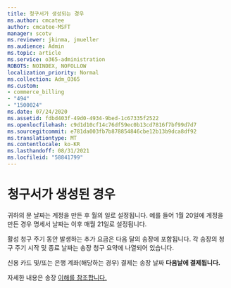 ```yaml
---
title: 청구서가 생성되는 경우
ms.author: cmcatee
author: cmcatee-MSFT
manager: scotv
ms.reviewer: jkinma, jmueller
ms.audience: Admin
ms.topic: article
ms.service: o365-administration
ROBOTS: NOINDEX, NOFOLLOW
localization_priority: Normal
ms.collection: Adm_O365
ms.custom:
- commerce_billing
- "494"
- "1500024"
ms.date: 07/24/2020
ms.assetid: fdbd403f-49d0-4934-9bed-1c67335f2522
ms.openlocfilehash: c9d1d10cf14c76df59ec0b13cd7816f7bf99d7d7
ms.sourcegitcommit: e781da003fb7b878854846cbe12b13b9dca8df92
ms.translationtype: MT
ms.contentlocale: ko-KR
ms.lasthandoff: 08/31/2021
ms.locfileid: "58841799"
---
```

# <a name="when-is-the-billing-statement-generated"></a>청구서가 생성된 경우

귀하의 문 날짜는 계정을 만든 후 월의 일로 설정됩니다. 예를 들어 1월 20일에 계정을 만든 경우 명세서 날짜는 이후 매월 21일로 설정됩니다.

활성 청구 주기 동안 발생하는 추가 요금은 다음 달의 송장에 포함됩니다. 각 송장의 청구 주기 시작 및 종료  날짜는 송장 청구 요약에 나열되어 있습니다.

신용 카드 및/또는 은행 계좌(해당하는 경우) 결제는 송장 날짜 **다음날에 결제됩니다.**
  
자세한 내용은 송장 [이해를 참조합니다.](https://docs.microsoft.com/microsoft-365/commerce/billing-and-payments/understand-your-invoice2)
